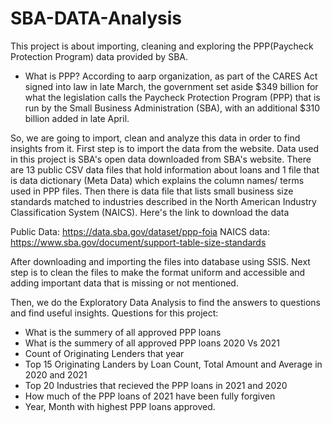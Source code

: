# SBA-DATA-Analysis
This project is about importing, cleaning and exploring the PPP(Paycheck Protection Program) data provided by SBA.
- What is PPP?
According to aarp organization, as part of the CARES Act signed into law in late March, the government set aside $349 billion for what the legislation calls the Paycheck Protection Program (PPP) that is run by the Small Business Administration (SBA), with an additional $310 billion added in late April.

So, we are going to import, clean and analyze this data in order to find insights from it.
First step is to import the data from the website. Data used in this project is SBA's open data downloaded from SBA's website. There are 13 public CSV data files that hold information about loans and 1 file that is data dictionary (Meta Data) which explains the column names/ terms used in PPP files. Then there is data file that lists small business size standards matched to industries described in the North American Industry Classification System (NAICS).
Here's the link to download the data

Public Data: https://data.sba.gov/dataset/ppp-foia
NAICS data: https://www.sba.gov/document/support-table-size-standards

After downloading and importing the files into database using SSIS. Next step is to clean the files to make the format uniform and accessible and adding important data that is missing or not mentioned.

Then, we do the Exploratory Data Analysis to find the answers to questions and find useful insights.
Questions for this project:
- What is the summery of all approved PPP loans
- What is the summery of all approved PPP loans 2020 Vs 2021
- Count of Originating Lenders that year
- Top 15 Originating Landers by Loan Count, Total Amount and Average in 2020 and 2021 
- Top 20 Industries that recieved the PPP loans in 2021 and 2020
- How much of the PPP loans of 2021 have been fully forgiven
- Year, Month with highest PPP loans approved.

